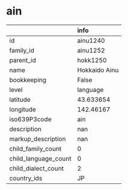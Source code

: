 # ain
|                      | info          |
|:---------------------|:--------------|
| id                   | ainu1240      |
| family_id            | ainu1252      |
| parent_id            | hokk1250      |
| name                 | Hokkaido Ainu |
| bookkeeping          | False         |
| level                | language      |
| latitude             | 43.633654     |
| longitude            | 142.46167     |
| iso639P3code         | ain           |
| description          | nan           |
| markup_description   | nan           |
| child_family_count   | 0             |
| child_language_count | 0             |
| child_dialect_count  | 2             |
| country_ids          | JP            |